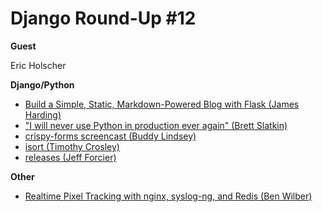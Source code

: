 # Django Round-Up #12

**Guest**

Eric Holscher

**Django/Python**

* [Build a Simple, Static, Markdown-Powered Blog with Flask (James Harding)](http://www.jamesharding.ca/posts/simple-static-markdown-blog-in-flask/)
* ["I will never use Python in production ever again" (Brett Slatkin)](http://www.onebigfluke.com/2013/09/i-will-never-use-python-in-production.html)
* [crispy-forms screencast (Buddy Lindsey)](https://godjango.com/29-crispy-forms/)
* [isort (Timothy Crosley)](https://github.com/timothycrosley/isort)
* [releases (Jeff Forcier)](https://github.com/bitprophet/releases)

**Other**

* [Realtime Pixel Tracking with nginx, syslog-ng, and Redis (Ben Wilber)](http://benwilber.net/realtime-pixel-tracking-nginx-syslog-ng-redis)